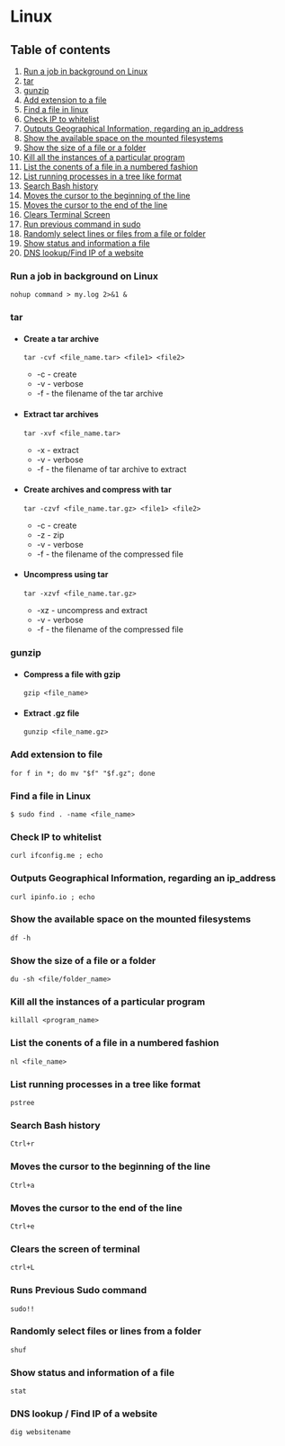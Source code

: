 # Linux

## Table of contents

1) [Run a job in background on Linux](#runAJobInBack)
2) [tar](#tar)
3) [gunzip](#gunzip)
4) [Add extension to a file](#addExtensionToAFile)
5) [Find a file in linux](#findAFile)
6) [Check IP to whitelist](#checkIpToWhitelist)
7) [Outputs Geographical Information, regarding an ip_address](#outputGeographicalInfo)
9) [Show the available space on the mounted filesystems](#showFilesystemSpace)
10) [Show the size of a file or a folder](#showSizeOfFile)
11) [Kill all the instances of a particular program](#killall)
12) [List the conents of a file in a numbered fashion](#listContentsOfAFile)
13) [List running processes in a tree like format](#listRunningProcesses)
14) [Search Bash history](#searchBashHistory)
15) [Moves the cursor to the beginning of the line](#moveCursorToTheBeginning)
16) [Moves the cursor to the end of the line](#moveCursorToTheEndOfLine)
17) [Clears Terminal Screen](#clearTerminalScreen)
18) [Run previous command in sudo](#lastSudo)
19) [Randomly select lines or files from a file or folder](#randomSelect)
20) [Show status and information a file](#showStat)
21) [DNS lookup/Find IP of a website](#dnsip)

### <a name="runAJobInBack"></a> Run a job in background on Linux

`nohup command > my.log 2>&1 &`

### <a name="tar"></a> tar

* #### Create a tar archive
    `tar -cvf <file_name.tar> <file1> <file2>`
    
    * -c - create
    * -v - verbose
    * -f - the filename of the tar archive

* #### Extract tar archives
    `tar -xvf <file_name.tar>`
    
    * -x - extract
    * -v - verbose
    * -f - the filename of tar archive to extract

* #### Create archives and compress with tar
    `tar -czvf <file_name.tar.gz> <file1> <file2>`

    * -c - create
    * -z - zip
    * -v - verbose
    * -f - the filename of the compressed file

* #### Uncompress using tar
    `tar -xzvf <file_name.tar.gz>`

    * -xz - uncompress and extract
    * -v - verbose
    * -f - the filename of the compressed file

### <a name="gunzip"></a> gunzip

* #### Compress a file with gzip
    `gzip <file_name>`

* #### Extract .gz file
    `gunzip <file_name.gz>`

### <a name="addExtensionToAFile"></a> Add extension to file
`for f in *; do mv "$f" "$f.gz"; done`

### <a name="findAFile"></a> Find a file in Linux
`$ sudo find . -name <file_name>`

### <a name="checkIpToWhitelist"></a> Check IP to whitelist
`curl ifconfig.me ; echo`

### <a name="outputGeographicalInfo"></a> Outputs Geographical Information, regarding an ip_address
`curl ipinfo.io ; echo`

### <a name="showFilesystemSpace"></a> Show the available space on the mounted filesystems
`df -h`

### <a name="showSizeOfFile"></a> Show the size of a file or a folder
`du -sh <file/folder_name>`

### <a name="killall"></a> Kill all the instances of a particular program
`killall <program_name>`

### <a name="listContentsOfAFile"></a> List the conents of a file in a numbered fashion
`nl <file_name>`

### <a name="listRunningProcesses"></a> List running processes in a tree like format
`pstree`

### <a name="searchBashHistory"></a> Search Bash history
`Ctrl+r`

### <a name="moveCursorToTheBeginning"></a> Moves the cursor to the beginning of the line
`Ctrl+a`

### <a name="moveCursorToTheEndOfLine"></a> Moves the cursor to the end of the line
`Ctrl+e`

### <a name="clearTerminalScreen"></a> Clears the screen of terminal 
`ctrl+L`

### <a name="lastSudo"></a> Runs Previous Sudo command
`sudo!!`

### <a name="randomSelect"></a> Randomly select files or lines from a folder
`shuf`

### <a name="showStat"></a> Show status and information of a file
`stat`

### <a name="dnsip"></a> DNS lookup / Find IP of a website
`dig websitename`
